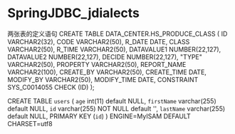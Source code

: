 # SpringJDBC_jdialects
两张表的定义语句
CREATE TABLE DATA_CENTER.HS_PRODUCE_CLASS (
	ID VARCHAR2(32),
	CODE VARCHAR2(50),
	R_DATE DATE,
	CLASS VARCHAR2(50),
	R_TIME VARCHAR2(50),
	DATAVALUE1 NUMBER(22,127),
	DATAVALUE2 NUMBER(22,127),
	DECIDE NUMBER(22,127),
	"TYPE" VARCHAR2(50),
	PROPERTY VARCHAR2(50),
	REPORT_NAME VARCHAR2(100),
	CREATE_BY VARCHAR2(50),
	CREATE_TIME DATE,
	MODIFY_BY VARCHAR2(50),
	MODIFY_TIME DATE,
	CONSTRAINT SYS_C0014055 CHECK (ID)
);


CREATE TABLE `users` (
  `age` int(11) default NULL,
  `firstName` varchar(255) default NULL,
  `id` varchar(255) NOT NULL default '',
  `lastName` varchar(255) default NULL,
  PRIMARY KEY  (`id`)
) ENGINE=MyISAM DEFAULT CHARSET=utf8


